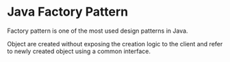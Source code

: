 # Java Factory Pattern
Factory pattern is one of the most used design patterns in Java.

Object are created without exposing the creation logic to the client and refer to newly created object using a common interface.
